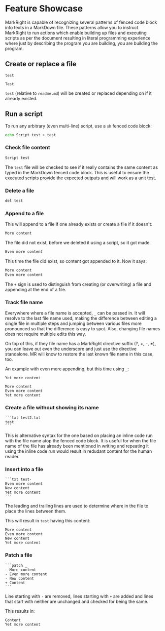 # Feature Showcase

MarkRight is capable of recognizing several patterns of fenced code block info
texts in a MarkDown file. These patterns allow you to instruct MarkRight to run
actions which enable building up files and executing scripts as per the document
resulting in literal programming experience where just by describing the program
you are building, you are building the program.

## Create or replace a file

`test`
```
Test
```

`test` (relative to `readme.md`) will be created or replaced depending on if it
already existed.

## Run a script

To run any arbitrary (even multi-line) script, use a `sh` fenced code block:

```sh
echo Script test > test
```

### Check file content

```txt test?
Script test 
```

The `test` file will be checked to see if it really contains the same content as
typed in the MarkDown fenced code block. This is useful to ensure the executed
scripts provide the expected outputs and will work as a unit test.

### Delete a file

```sh
del test
```

### Append to a file

This will append to a file if one already exists or create a file if it doesn't:

```txt test+
More content
```

The file did not exist, before we deleted it using a script, so it got made.

```txt test+
Even more content
```

This time the file did exist, so content got appended to it. Now it says:

```txt test?
More content
Even more content
```

The `+` sign is used to distinguish from creating (or overwriting) a file and
appending at the end of a file.

### Track file name

Everywhere where a file name is accepted, `_` can be passed in. It will resolve
to the last file name used, making the difference between editing a single file
in multiple steps and jumping between various files more pronounced so that the
difference is easy to spot. Also, changing file names does not require multiple
edits this way.

On top of this, if they file name has a MarkRight directive suffix (?, +, -, ±),
you can leave out even the underscore and just use the directive standalone. MR
will know to restore the last known file name in this case, too.

An example with even more appending, but this time using `_`:

```+
Yet more content
```

```?
More content
Even more content
Yet more content
```

### Create a file without showing its name

~~~
```txt test2.txt
test
```
~~~

This is alternative syntax for the one based on placing an inline code run with
the file name atop the fenced code block. It is useful for when the file name of
the file has already been mentioned in writing and repeating it using the inline
code run would result in redudant content for the human reader.

### Insert into a file

~~~
```txt test-
Even more content
New content
Yet more content
```
~~~

The leading and trailing lines are used to determine where in the file to place
the lines between them.

This will result in `test` having this content:

```?
More content
Even more content
New content
Yet more content
```

### Patch a file

~~~
```patch _
- More content
- Even more content
- New content
+ Content
```
~~~

Line starting with `-` are removed, lines starting with `+` are added and lines
that start with neither are unchanged and checked for being the same.

This results in:

```?
Content
Yet more content
```
